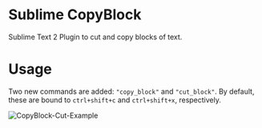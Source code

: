 Sublime CopyBlock
=================

Sublime Text 2 Plugin to cut and copy blocks of text.


Usage
=====

Two new commands are added: `"copy_block"` and `"cut_block"`.
By default, these are bound to `ctrl+shift+c` and `ctrl+shift+x`,
respectively.

![CopyBlock-Cut-Example](http://i.imgur.com/izT4QXS.gif)
